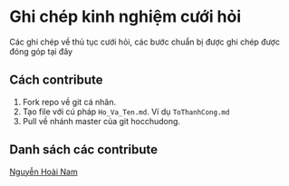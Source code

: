 # Ghi chép kinh nghiệm cưới hỏi

Các ghi chép về thủ tục cưới hỏi, các bước chuẩn bị được ghi chép được đóng góp tại đây

## Cách contribute

1. Fork repo về git cá nhân.
2. Tạo file với cú pháp `Ho_Va_Ten.md`. Ví dụ `ToThanhCong.md`
3. Pull về nhánh master của git hocchudong.

## Danh sách các contribute

[Nguyễn Hoài Nam](../NguyenHoaiNam.md)